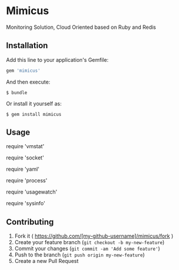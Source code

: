 # Mimicus

Monitoring Solution, Cloud Oriented based on Ruby and Redis

## Installation

Add this line to your application's Gemfile:

```ruby
gem 'mimicus'
```

And then execute:

    $ bundle

Or install it yourself as:

    $ gem install mimicus

## Usage

require 'vmstat'

require 'socket'

require 'yaml' 

require 'process'

require 'usagewatch'

require 'sysinfo'

## Contributing

1. Fork it ( https://github.com/[my-github-username]/mimicus/fork )
2. Create your feature branch (`git checkout -b my-new-feature`)
3. Commit your changes (`git commit -am 'Add some feature'`)
4. Push to the branch (`git push origin my-new-feature`)
5. Create a new Pull Request
